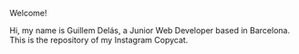 Welcome!

Hi, my name is Guillem Delás, a Junior Web Developer based in Barcelona. This is the repository of my Instagram Copycat. 
